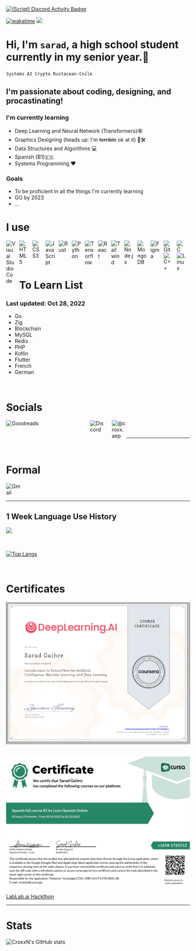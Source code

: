 [![(Script) Discord Activity Badge](https://badgen.net/badge/Discord%20User/Offline?color=545454&labelColor=434343&icon=discord)](https://github.com/CroxxN/CroxxN)

[![wakatime](https://wakatime.com/badge/github/CroxxN/CroxxN.svg)](https://wakatime.com/badge/github/CroxxN/CroxxN)
![](https://komarev.com/ghpvc/?username=CroxxN)

# Hi, I'm `sarad`, a high school student currently in my senior year.📜

`Systems AI Crypto Rustacean-Cnile`

## I'm passionate about coding, designing, and procastinating!

### I'm currently learning 
- Deep Learning and Neural Network (Transformers)🕸️
- Graphics Designing (heads up: I'm ~~terrible~~ *ok* at it) 👨🛠
- Data Structures and Algorithms 💻
- Spanish (B1)🇪🇸
- Systems Programming ❤️

### Goals

- To be proficient in all the things I'm currently learning
- GO by 2023
- ...

# I use

<img align="left" alt="Visual Studio Code" width="26px" src="https://cdn.jsdelivr.net/gh/devicons/devicon/icons/vim/vim-original.svg" style="padding-right:10px;" />
<img align="left" alt="HTML5" width="26px" src="https://cdn.jsdelivr.net/gh/devicons/devicon/icons/html5/html5-original.svg" style="padding-right:10px;" />
<img align="left" alt="CSS3" width="26px" src="https://cdn.jsdelivr.net/gh/devicons/devicon/icons/css3/css3-original.svg" style="padding-right:10px;" />
<img align="left" alt="JavaScript" width="26px" src="https://cdn.jsdelivr.net/gh/devicons/devicon/icons/javascript/javascript-original.svg" style="padding-right:10px;" />
<img align="left" alt="Rust" width="26px" src="https://www.rust-lang.org/logos/rust-logo-32x32.png" style="padding-right:10px;"/>
<img align="left" alt="Python" width="26px" src="https://cdn.jsdelivr.net/gh/devicons/devicon/icons/python/python-original.svg" style="padding-right:10px;"/>
<img align="left" alt="Tensorflow" width="26px" src="https://cdn.jsdelivr.net/gh/devicons/devicon/icons/tensorflow/tensorflow-original.svg" style="padding-right:10px"/>
<img align="left" alt="React" width="26px" src="https://cdn.jsdelivr.net/gh/devicons/devicon/icons/react/react-original.svg" style="padding-right:10px;" />

<img align="left" alt="Tailwind" width="26px" src="https://cdn.jsdelivr.net/gh/devicons/devicon/icons/tailwindcss/tailwindcss-plain.svg" style="padding-right:10px;"/>

<img align="left" alt="Node.js" width="26px" src="https://cdn.jsdelivr.net/gh/devicons/devicon/icons/nodejs/nodejs-original.svg" style="padding-right:10px;" />
<img align="left" alt="MongoDB" width="26px" src="https://cdn.jsdelivr.net/gh/devicons/devicon/icons/mongodb/mongodb-original.svg" style="padding-right:10px;" />
<img align="left" alt="Figma" width="26px" src="https://cdn.jsdelivr.net/gh/devicons/devicon/icons/figma/figma-original.svg" style="padding-right:10px;"/>
<img align="left" alt="Git" width="26px" src="https://cdn.jsdelivr.net/gh/devicons/devicon/icons/git/git-original.svg" style="padding-right:10px;" />
<img align="left" alt="C" width="26px" src="https://cdn.jsdelivr.net/gh/devicons/devicon/icons/c/c-original.svg"
style="padding-right:10px;"/>
<img align="left" alt="C++" width="26px" src="https://cdn.jsdelivr.net/gh/devicons/devicon/icons/cplusplus/cplusplus-original.svg"
style="padding-right:10px;"/>
<img align="left" alt="Linux" width="26px" src="https://cdn.jsdelivr.net/gh/devicons/devicon/icons/linux/linux-original.svg"
style="padding-right:10px;"/>

<br />
<br />
<br/>

---

# To Learn List
### Last updated: Oct 28, 2022
- Go
- Zig
- Blockchain
- MySQL
- Redis
- PHP
- Kotlin
- Flutter
- French
- German


<br />

# Socials

[<img align="left" alt="Goodreads" width="200px" src="https://upload.wikimedia.org/wikipedia/commons/1/1a/Goodreads_logo.svg" style="padding-right:10px;"/>][goodreads]
[<img align="left" alt="Discord" width="40px" src="https://static.wikia.nocookie.net/logopedia/images/0/09/Discord_Former_Icon.svg/revision/latest?cb=20201109094951" style="padding-left:20px;"/>][discord]

[<img align="left" alt="@croxx.aep" width="40px" src="https://upload.wikimedia.org/wikipedia/commons/thumb/e/e7/Instagram_logo_2016.svg/132px-Instagram_logo_2016.svg.png" style="padding-left:20px;"/>][instagram]

<br />
<br />

---

<br />

# Formal
[<img align="left" alt="Gmail" width = "40px" src="https://upload.wikimedia.org/wikipedia/commons/thumb/7/7e/Gmail_icon_%282020%29.svg/512px-Gmail_icon_%282020%29.svg.png" style="padding-right:10px;"/>](mailto:saradgaihre19@gmail.com)

<br/>
<br/>

---

## 1 Week Language Use History

[<img src="https://wakatime.com/share/@154c9185-54e9-4706-853a-bdb93b317260/b1e968f7-e71c-46bc-b507-d422d472b15a.svg" >](https:github.com/CroxxN)

<br/>

[![Top Langs](https://github-readme-stats.vercel.app/api/top-langs/?username=CroxxN&langs_count=10)](https://github.com/CroxxN)

<br/>

# Certificates

[<img src="assets/DeepLearning1.png"/>](https://www.coursera.org/account/accomplishments/certificate/5A7P3YQW2ECE)


<br/>

<img src="assets/Spanish-Certificate.jpg"/>
<br/>

[LabLab.ai Hackthon](https://lablab.ai/u/@croxx284/clbup5f4h00109c0sj4t96j34)

---
# Stats
![CroxxN's GitHub stats](https://github-readme-stats.vercel.app/api?username=CroxxN&show_icons=true&theme=radical)

<br/>



[goodreads]: https://www.goodreads.com/user/show/125508043-crox-x
[discord]: https://www.discordapp.com/users/432483076145414145
[instagram]: https://www.instagram.com/croxx.aep
